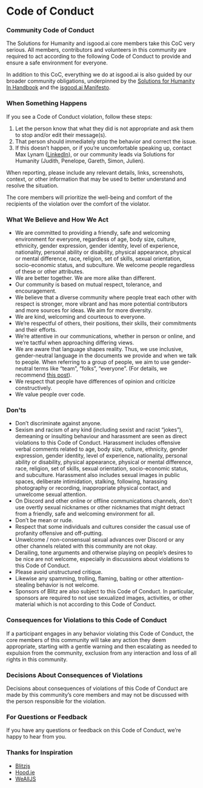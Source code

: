 # Code of Conduct

### Community Code of Conduct

The Solutions for Humanity and isgood.ai core members take this CoC very serious. All members, contributors and volunteers in this community are required to act according to the following Code of Conduct to provide and ensure a safe environment for everyone.

In addition to this CoC, everything we do at isgood.ai is also guided by our broader community obligations, underpinned by the [Solutions for Humanity In Handbook](https://handbook.forhumanity.org.au) and the [isgood.ai Manifesto](https://isgood.ai/manifesto/).

### When Something Happens <a id="when-something-happens"></a>

If you see a Code of Conduct violation, follow these steps:

1. Let the person know that what they did is not appropriate and ask them to stop and/or edit their message\(s\).
2. That person should immediately stop the behavior and correct the issue.
3. If this doesn’t happen, or if you’re uncomfortable speaking up, contact Max Lynam \([LinkedIn](https://www.linkedin.com/in/maxlynam/)\), or our community leads via Solutions for Humanity \(Judith, Penelope, Gareth, Simon, Julien\).

When reporting, please include any relevant details, links, screenshots, context, or other information that may be used to better understand and resolve the situation.

The core members will prioritize the well-being and comfort of the recipients of the violation over the comfort of the violator.

### What We Believe and How We Act <a id="what-we-believe-and-how-we-act"></a>

* We are committed to providing a friendly, safe and welcoming environment for everyone, regardless of age, body size, culture, ethnicity, gender expression, gender identity, level of experience, nationality, personal ability or disability, physical appearance, physical or mental difference, race, religion, set of skills, sexual orientation, socio-economic status, and subculture. We welcome people regardless of these or other attributes.
* We are better together. We are more alike than different.
* Our community is based on mutual respect, tolerance, and encouragement.
* We believe that a diverse community where people treat each other with respect is stronger, more vibrant and has more potential contributors and more sources for ideas. We aim for more diversity.
* We are kind, welcoming and courteous to everyone.
* We’re respectful of others, their positions, their skills, their commitments and their efforts.
* We’re attentive in our communications, whether in person or online, and we’re tactful when approaching differing views.
* We are aware that language shapes reality. Thus, we use inclusive, gender-neutral language in the documents we provide and when we talk to people. When referring to a group of people, we aim to use gender-neutral terms like “team”, “folks”, “everyone”. \(For details, we recommend [this post](https://modelviewculture.com/pieces/gendered-language-feature-or-bug-in-software-documentation)\).
* We respect that people have differences of opinion and criticize constructively.
* We value people over code.

### Don'ts <a id="donts"></a>

* Don’t discriminate against anyone.
* Sexism and racism of any kind \(including sexist and racist “jokes”\), demeaning or insulting behaviour and harassment are seen as direct violations to this Code of Conduct. Harassment includes offensive verbal comments related to age, body size, culture, ethnicity, gender expression, gender identity, level of experience, nationality, personal ability or disability, physical appearance, physical or mental difference, race, religion, set of skills, sexual orientation, socio-economic status, and subculture. Harassment also includes sexual images in public spaces, deliberate intimidation, stalking, following, harassing photography or recording, inappropriate physical contact, and unwelcome sexual attention.
* On Discord and other online or offline communications channels, don't use overtly sexual nicknames or other nicknames that might detract from a friendly, safe and welcoming environment for all.
* Don’t be mean or rude.
* Respect that some individuals and cultures consider the casual use of profanity offensive and off-putting.
* Unwelcome / non-consensual sexual advances over Discord or any other channels related with this community are not okay.
* Derailing, tone arguments and otherwise playing on people’s desires to be nice are not welcome, especially in discussions about violations to this Code of Conduct.
* Please avoid unstructured critique.
* Likewise any spamming, trolling, flaming, baiting or other attention-stealing behavior is not welcome.
* Sponsors of Blitz are also subject to this Code of Conduct. In particular, sponsors are required to not use sexualized images, activities, or other material which is not according to this Code of Conduct.

### Consequences for Violations to this Code of Conduct <a id="consequences-for-violations-to-this-code-of-conduct"></a>

If a participant engages in any behavior violating this Code of Conduct, the core members of this community will take any action they deem appropriate, starting with a gentle warning and then escalating as needed to expulsion from the community, exclusion from any interaction and loss of all rights in this community.

### Decisions About Consequences of Violations <a id="decisions-about-consequences-of-violations"></a>

Decisions about consequences of violations of this Code of Conduct are made by this community’s core members and may not be discussed with the person responsible for the violation.

### For Questions or Feedback <a id="for-questions-or-feedback"></a>

If you have any questions or feedback on this Code of Conduct, we’re happy to hear from you.

### Thanks for Inspiration <a id="thanks-for-inspiration"></a>

* [Blitzjs](https://blitzjs.com)
* [Hood.ie](http://hood.ie/code-of-conduct/)
* [WeAllJS](https://wealljs.org/code-of-conduct)

